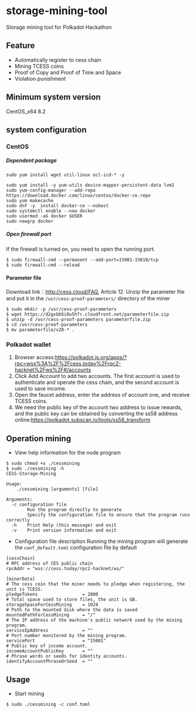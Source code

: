 # storage-mining-tool
Storage mining tool for Polkadot Hackathon

## Feature
* Automatically register to cess chain
* Mining TCESS coins
* Proof of Copy and Proof of Time and Space
* Violation punishment

## Minimum system version
CentOS_x64 8.2

## system configuration

### CentOS

##### Dependent package

```
sudo yum install wget util-linux ocl-icd-* -y

sudo yum install -y yum-utils device-mapper-persistent-data lvm2
sudo yum-config-manager --add-repo https://download.docker.com/linux/centos/docker-ce.repo
sudo yum makecache
sudo dnf -y  install docker-ce --nobest
sudo systemctl enable --now docker
sudo usermod -aG docker $USER
sudo newgrp docker
```

##### Open firewall port

If the firewall is turned on, you need to open the running port.

```
$ sudo firewall-cmd --permanent --add-port=15001-15010/tcp
$ sudo firewall-cmd --reload
```

#### Parameter file
Download link：http://cess.cloud/FAQ, Article 12.
Unzip the parameter file and put it in the `/usr/cess-proof-parameters/` directory of the miner
```
$ sudo mkdir -p /usr/cess-proof-parameters
$ wget https://d2gxbb5i8u5h7r.cloudfront.net/parameterfile.zip
$ unzip -d /usr/cess-proof-parameters parameterfile.zip
$ cd /usr/cess-proof-parameters
$ mv parameterfile/v28-* .
```

### Polkadot wallet
1. Browser access:https://polkadot.js.org/apps/?rpc=wss%3A%2F%2Fcess.today%2Frpc2-hacknet%2Fws%2F#/accounts
2. Click Add Account to add two accounts. The first account is used to authenticate and operate the cess chain, and the second account is used to save income.
3. Open the faucet address, enter the address of account one, and receive TCESS coins.
4. We need the public key of the account two address to issue rewards, and the public key can be obtained by converting the ss58 address online:https://polkadot.subscan.io/tools/ss58_transform

## Operation mining

* View help information for the node program

```
$ sudo chmod +x ./cessmining
$ sudo ./cessmining -h 
CESS-Storage-Mining

Usage:
    ./cessmining [arguments] [file]

Arguments:
  -c configuration file
        Run the program directly to generate
        Specify the configuration file to ensure that the program runs correctly
  -h    Print Help (this message) and exit
  -v    Print version information and exit
```

* Configuration file description
Running the mining program will generate the `conf_default.toml` configuration file by default
```
[cessChain]
# RPC address of CES public chain
rpcAddr = "wss://cess.today/rpc2-hacknet/ws/"

[minerData]
# The cess coin that the miner needs to pledge when registering, the unit is TCESS.
pledgeTokens                 = 2000
# Total space used to store files, the unit is GB.
storageSpaceForCessMining    = 1024
# Path to the mounted disk where the data is saved
mountedPathForCessMining     = "/"
# The IP address of the machine's public network used by the mining program.
serviceIpAddress             = ""
# Port number monitored by the mining program.
servicePort                  = "15001"
# Public key of income account.
incomeAccountPublicKey       = ""
# Phrase words or seeds for identity accounts.
identifyAccountPhraseOrSeed  = ""
```

## Usage

* Start mining
```
$ sudo ./cessmining -c conf.toml
```
